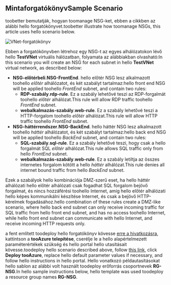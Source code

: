 ## <a name="sample-scenario"></a><span data-ttu-id="8fb2b-101">Mintaforgatókönyv</span><span class="sxs-lookup"><span data-stu-id="8fb2b-101">Sample Scenario</span></span>
<span data-ttu-id="8fb2b-102">toobetter bemutatják, hogyan toomanage NSG-ket, ebben a cikkben az alábbi hello forgatókönyvet.</span><span class="sxs-lookup"><span data-stu-id="8fb2b-102">toobetter illustrate how toomanage NSGs, this article uses hello scenario below.</span></span>

![VNet-forgatókönyv](./media/virtual-networks-create-nsg-scenario-include/figure1.png)

<span data-ttu-id="8fb2b-104">Ebben a forgatókönyvben létrehoz egy NSG-t az egyes alhálózatokon lévő hello **TestVNet** virtuális hálózatban, folyamata az alábbiakban olvasható:</span><span class="sxs-lookup"><span data-stu-id="8fb2b-104">In this scenario you will create an NSG for each subnet in hello **TestVNet** virtual network, as described below:</span></span> 

* <span data-ttu-id="8fb2b-105">**NSG-előtérbeli**.</span><span class="sxs-lookup"><span data-stu-id="8fb2b-105">**NSG-FrontEnd**.</span></span> <span data-ttu-id="8fb2b-106">hello előtér NSG lesz alkalmazott toohello *előtér* alhálózatot, és két szabályt tartalmaz:</span><span class="sxs-lookup"><span data-stu-id="8fb2b-106">hello front end NSG will be applied toohello *FrontEnd* subnet, and contain two rules:</span></span>    
  * <span data-ttu-id="8fb2b-107">**RDP-szabály**.</span><span class="sxs-lookup"><span data-stu-id="8fb2b-107">**rdp-rule**.</span></span> <span data-ttu-id="8fb2b-108">Ez a szabály lehetővé teszi az RDP-forgalmát toohello *előtér* alhálózat.</span><span class="sxs-lookup"><span data-stu-id="8fb2b-108">This rule will allow RDP traffic toohello *FrontEnd* subnet.</span></span>
  * <span data-ttu-id="8fb2b-109">**webalkalmazás-szabály**.</span><span class="sxs-lookup"><span data-stu-id="8fb2b-109">**web-rule**.</span></span> <span data-ttu-id="8fb2b-110">Ez a szabály lehetővé teszi a HTTP-forgalom toohello *előtér* alhálózat.</span><span class="sxs-lookup"><span data-stu-id="8fb2b-110">This rule will allow HTTP traffic toohello *FrontEnd* subnet.</span></span>
* <span data-ttu-id="8fb2b-111">**NSG-háttérrendszer**.</span><span class="sxs-lookup"><span data-stu-id="8fb2b-111">**NSG-BackEnd**.</span></span> <span data-ttu-id="8fb2b-112">hello háttér NSG lesz alkalmazott toohello *háttér* alhálózatot, és két szabályt tartalmaz:</span><span class="sxs-lookup"><span data-stu-id="8fb2b-112">hello back end NSG will be applied toohello *BackEnd* subnet, and contain two rules:</span></span>    
  * <span data-ttu-id="8fb2b-113">**SQL-szabály**.</span><span class="sxs-lookup"><span data-stu-id="8fb2b-113">**sql-rule**.</span></span> <span data-ttu-id="8fb2b-114">Ez a szabály lehetővé teszi, hogy csak a hello forgalmát SQL *előtér* alhálózat.</span><span class="sxs-lookup"><span data-stu-id="8fb2b-114">This rule allows SQL traffic only from hello *FrontEnd* subnet.</span></span>
  * <span data-ttu-id="8fb2b-115">**webalkalmazás-szabály**.</span><span class="sxs-lookup"><span data-stu-id="8fb2b-115">**web-rule**.</span></span> <span data-ttu-id="8fb2b-116">Ez a szabály letiltja az összes internetes forgalom kötött a hello *háttér* alhálózat.</span><span class="sxs-lookup"><span data-stu-id="8fb2b-116">This rule denies all internet bound traffic from hello *BackEnd* subnet.</span></span>

<span data-ttu-id="8fb2b-117">Ezek a szabályok hello kombinációja DMZ-szerű eset, ha hello háttér alhálózati hello előtér alhálózati csak fogadhat SQL forgalom bejövő forgalmat, és nincs hozzáférési toohello Internet, amíg hello előtér alhálózati hello képes kommunikálni készítése Internet, és csak a bejövő HTTP-kérelmek fogadásához.</span><span class="sxs-lookup"><span data-stu-id="8fb2b-117">hello combination of these rules create a DMZ-like scenario, where hello back end subnet can only receive incoming traffic for SQL traffic from hello front end subnet, and has no access toohello Internet, while hello front end subnet can communicate with hello Internet, and receive incoming HTTP requests only.</span></span>

<span data-ttu-id="8fb2b-118">a fent említett toodeploy hello forgatókönyv kövesse [erre a hivatkozásra](http://github.com/telmosampaio/azure-templates/tree/master/201-IaaS-WebFrontEnd-SQLBackEnd-NSG), kattintson a **tooAzure telepítése**, cserélje le a hello alapértelmezett paraméterértékek szükség és hello portal hello utasításait kövesse.</span><span class="sxs-lookup"><span data-stu-id="8fb2b-118">toodeploy hello scenario described above, follow [this link](http://github.com/telmosampaio/azure-templates/tree/master/201-IaaS-WebFrontEnd-SQLBackEnd-NSG), click **Deploy tooAzure**, replace hello default parameter values if necessary, and follow hello instructions in hello portal.</span></span> <span data-ttu-id="8fb2b-119">Hello vonatkozó példautasításokat hello sablon az alábbi volt használt toodeploy erőforrás csoportnevek **RG-NSG**.</span><span class="sxs-lookup"><span data-stu-id="8fb2b-119">In hello sample instructions below, hello template was used toodeploy a resource group names **RG-NSG**.</span></span> 

